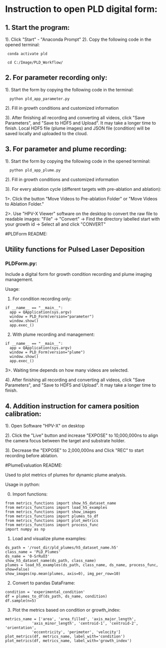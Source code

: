 # Instruction to open PLD digital form:

## 1. Start the program:
  1). Click "Start" - "Anaconda Prompt"
  2). Copy the following code in the opened terminal:
     
     conda activate pld
     
     cd C:/Image/PLD_Workflow/
  
## 2. For parameter recording only: 

1). Start the form by copying the following code in the terminal:

      python pld_app_parameter.py
      
2). Fill in growth conditions and customized information

3). After finishing all recording and converting all videos, click "Save Parameters", and "Save to HDF5 and Upload". It may take a longer time to finish. Local HDF5 file (plume images) and JSON file (condition) will be saved locally and uploaded to the cloud.
     
     
## 3. For parameter and plume recording: 
  
1). Start the form by copying the following code in the opened terminal:

      python pld_app_plume.py
      
2). Fill in growth conditions and customized information

3). For every ablation cycle (different targets with pre-ablation and ablation):

  1>. Click the button "Move Videos to Pre-ablation Folder" or "Move Videos to Ablation Folder."

  2>. Use "HPV-X Viewer" software on the desktop to convert the raw file to readable images: 
"File" -> "Convert" -> Find the directory labelled start with your growth id -> Select all and click "CONVERT" 




#PLDForm README:
## Utility functions for Pulsed Laser Deposition

### PLDForm.py: 

  Include a digital form for growth condition recording and plume imaging management.

  Usage: 

  1. For condition recording only: 
    
    if __name__ == "__main__":
      app = QApplication(sys.argv)
      window = PLD_Form(version="parameter")
      window.show()
      app.exec_()

  2. With plume recording and management: 
  
    if __name__ == "__main__":
      app = QApplication(sys.argv)
      window = PLD_Form(version="plume")
      window.show()
      app.exec_()
      


  3>. Waiting time depends on how many videos are selected.

4). After finishing all recording and converting all videos, click "Save Parameters", and "Save to HDF5 and Upload". It may take a longer time to finish.


## 4. Addition instruction for camera position calibration:

1). Open Software "HPV-X" on desktop

2). Click the "Live" button and increase "EXPOSE" to 10,000,000ns to align the camera focus between the target and substrate holder.

3). Decrease the "EXPOSE" to 2,000,000ns and Click "REC" to start recording before ablation.


#PlumeEvaluation README:

Used to plot metrics of plumes for dynamic plume analysis.

Usage in python: 
  
  0. Import functions:

    from metrics_functions import show_h5_dataset_name
    from metrics_functions import load_h5_examples
    from metrics_functions import show_images
    from metrics_functions import plumes_to_df
    from metrics_functions import plot_metrics
    from metrics_functions import process_func
    import numpy as np

  1. Load and visualize plume examples: 
  
    ds_path = '/root_dir/pld_plumes/h5_dataset_name.h5'
    class_name = 'PLD_Plumes'
    ds_name = '0-SrRuO3'
    show_h5_dataset_name(ds_path, class_name)
    plumes = load_h5_examples(ds_path, class_name, ds_name, process_func, show=False)
    show_images(np.mean(plumes, axis=0), img_per_row=10)

  2. Convert to pandas DataFrame: 

    condition = 'experimental_condition'
    df = plumes_to_df(ds_path, ds_name, condition)
    df.sample(n=5)

  3. Plot the metrics based on condition or growth_index: 
  
    metrics_name = ['area', 'area_filled', 'axis_major_length', 
                'axis_minor_length', 'centroid-1', 'centroid-2', 'orientation', 
                'eccentricity', 'perimeter', 'velocity'] 
    plot_metrics(df, metrics_name, label_with='condition')
    plot_metrics(df, metrics_name, label_with='growth_index')    
